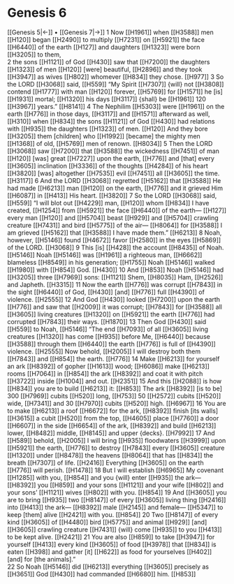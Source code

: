 # Genesis 6
[[Genesis 5|←]] • [[Genesis 7|→]]
1 Now [[H1961]] when [[H3588]] men [[H120]] began [[H2490]] to multiply [[H7231]] on [[H5921]] the face [[H6440]] of the earth [[H127]] and daughters [[H1323]] were born [[H3205]] to them,  
2 the sons [[H1121]] of God [[H430]] saw that [[H7200]] the daughters [[H1323]] of men [[H120]] [were] beautiful, [[H2896]] and they took [[H3947]] as wives [[H802]] whomever [[H834]] they chose. [[H977]] 
3 So the LORD [[H3068]] said, [[H559]] “My Spirit [[H7307]] {will} not [[H3808]] contend [[H1777]] with man [[H120]] forever, [[H5769]] for [[H1571]] he [is] [[H1931]] mortal; [[H1320]] his days [[H3117]] {shall} be [[H1961]] 120 [[H3967]] years.” [[H8141]] 
4 The Nephilim [[H5303]] were [[H1961]] on the earth [[H776]] in those days, [[H3117]] and [[H1571]] afterward as well, [[H310]] when [[H834]] the sons [[H1121]] of God [[H430]] had relations with [[H935]] the daughters [[H1323]] of men. [[H120]] And they bore [[H3205]] them  [children] who [[H1992]] [became] the mighty men [[H1368]] of old, [[H5769]] men of renown. [[H8034]] 
5 Then the LORD [[H3068]] saw [[H7200]] that [[H3588]] the wickedness [[H7451]] of man [[H120]] [was] great [[H7227]] upon the earth, [[H776]] and [that] every [[H3605]] inclination [[H3336]] of the thoughts [[H4284]] of his heart [[H3820]] [was] altogether [[H7535]] evil [[H7451]] all [[H3605]] the time. [[H3117]] 
6 And the LORD [[H3068]] regretted [[H5162]] that [[H3588]] He had made [[H6213]] man [[H120]] on the earth, [[H776]] and it grieved Him [[H6087]] in [[H413]] His heart. [[H3820]] 
7 So the LORD [[H3068]] said, [[H559]] “I will blot out [[H4229]] man, [[H120]] whom [[H834]] I have created, [[H1254]] from [[H5921]] the face [[H6440]] of the earth— [[H127]] every man [[H120]] and [[H5704]] beast [[H929]] and [[H5704]] crawling creature [[H7431]] and bird [[H5775]] of the air— [[H8064]] for [[H3588]] I am grieved [[H5162]] that [[H3588]] I have made them.” [[H6213]] 
8 Noah, however, [[H5146]] found [[H4672]] favor [[H2580]] in the eyes [[H5869]] of the LORD. [[H3068]] 
9 This [is] [[H428]] the account [[H8435]] of Noah. [[H5146]] Noah [[H5146]] was [[H1961]] a righteous man, [[H6662]] blameless [[H8549]] in his generation; [[H1755]] Noah [[H5146]] walked [[H1980]] with [[H854]] God. [[H430]] 
10 And [[H853]] Noah [[H5146]] had [[H3205]] three [[H7969]] sons: [[H1121]] Shem, [[H8035]] Ham, [[H2526]] and Japheth. [[H3315]] 
11 Now the earth [[H776]] was corrupt [[H7843]] in the sight [[H6440]] of God, [[H430]] [and] [[H776]] full [[H4390]] of violence. [[H2555]] 
12 And God [[H430]] looked [[H7200]] upon the earth [[H776]] and saw that [[H2009]] it was corrupt; [[H7843]] for [[H3588]] all [[H3605]] living creatures [[H1320]] on [[H5921]] the earth [[H776]] had corrupted [[H7843]] their ways. [[H1870]] 
13 Then God [[H430]] said [[H559]] to Noah, [[H5146]] “The end [[H7093]] of all [[H3605]] living creatures [[H1320]] has come [[H935]] before Me, [[H6440]] because [[H3588]] through them [[H6440]] the earth [[H776]] is full of [[H4390]] violence. [[H2555]] Now behold, [[H2005]] I will destroy both them [[H7843]] and [[H854]] the earth. [[H776]] 
14 Make [[H6213]] for yourself  an ark [[H8392]] of gopher [[H1613]] wood; [[H6086]] make [[H6213]] rooms [[H7064]] in [[H854]] the ark [[H8392]] and coat it with pitch [[H3722]] inside [[H1004]] and out. [[H2351]] 
15 And this [[H2088]] is how [[H834]] you are to build [[H6213]] it: [[H853]] The ark [[H8392]] [is to be] 300 [[H7969]] cubits [[H520]] long, [[H753]] 50 [[H2572]] cubits [[H520]] wide, [[H7341]] and 30 [[H7970]] cubits [[H520]] high. [[H6967]] 
16 You are to make [[H6213]] a roof [[H6672]] for the ark, [[H8392]] finish [its walls] [[H3615]] a cubit [[H520]] from the top, [[H4605]] place [[H7760]] a door [[H6607]] in the side [[H6654]] of the ark, [[H8392]] and build [[H6213]] lower, [[H8482]] middle, [[H8145]] and upper {decks}. [[H7992]] 
17 And [[H589]] behold, [[H2005]] I will bring [[H935]] floodwaters [[H3999]] upon [[H5921]] the earth, [[H776]] to destroy [[H7843]] every [[H3605]] creature [[H1320]] under [[H8478]] the heavens [[H8064]] that has [[H834]] the breath [[H7307]] of life. [[H2416]] Everything [[H3605]] on the earth [[H776]] will perish. [[H1478]] 
18 But I will establish [[H6965]] My covenant [[H1285]] with you, [[H854]] and you {will} enter [[H935]] the ark— [[H8392]] you [[H859]] and your sons [[H1121]] and your wife [[H802]] and your sons’ [[H1121]] wives [[H802]] with you. [[H854]] 
19 And [[H3605]] you are to bring [[H935]] two [[H8147]] of every [[H3605]] living thing [[H2416]] into [[H413]] the ark— [[H8392]] male [[H2145]] and female— [[H5347]] to keep [them] alive [[H2421]] with you. [[H854]] 
20 Two [[H8147]] of every kind [[H3605]] of [[H4480]] bird [[H5775]] and animal [[H929]] [and] [[H3605]] crawling creature [[H7431]] {will} come [[H935]] to you [[H413]] to be kept alive. [[H2421]] 
21 You are also [[H859]] to take [[H3947]] for yourself [[H413]] every kind [[H3605]] of food [[H3978]] that [[H834]] is eaten [[H398]] and gather [it] [[H622]] as food for yourselves [[H402]] [and] for [the animals].”  
22 So Noah [[H5146]] did [[H6213]] everything [[H3605]] precisely as [[H3651]] God [[H430]] had commanded [[H6680]] him. [[H853]] 
